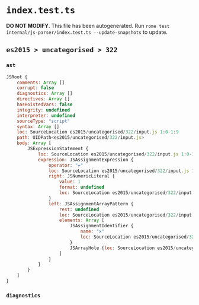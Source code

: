 # `index.test.ts`

**DO NOT MODIFY**. This file has been autogenerated. Run `rome test internal/js-parser/index.test.ts --update-snapshots` to update.

## `es2015 > uncategorised > 322`

### `ast`

```javascript
JSRoot {
	comments: Array []
	corrupt: false
	diagnostics: Array []
	directives: Array []
	hasHoistedVars: false
	integrity: undefined
	interpreter: undefined
	sourceType: "script"
	syntax: Array []
	loc: SourceLocation es2015/uncategorised/322/input.js 1:0-1:9
	path: UIDPath<es2015/uncategorised/322/input.js>
	body: Array [
		JSExpressionStatement {
			loc: SourceLocation es2015/uncategorised/322/input.js 1:0-1:9
			expression: JSAssignmentExpression {
				operator: "="
				loc: SourceLocation es2015/uncategorised/322/input.js 1:0-1:9
				right: JSNumericLiteral {
					value: 1
					format: undefined
					loc: SourceLocation es2015/uncategorised/322/input.js 1:8-1:9
				}
				left: JSAssignmentArrayPattern {
					rest: undefined
					loc: SourceLocation es2015/uncategorised/322/input.js 1:0-1:5
					elements: Array [
						JSAssignmentIdentifier {
							name: "x"
							loc: SourceLocation es2015/uncategorised/322/input.js 1:1-1:2 (x)
						}
						JSArrayHole {loc: SourceLocation es2015/uncategorised/322/input.js 1:3-1:3}
					]
				}
			}
		}
	]
}
```

### `diagnostics`

```

```

